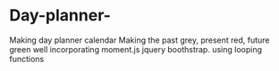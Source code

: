 # Day-planner-
Making day planner calendar 
Making the past grey, present red, future green well incorporating moment.js jquery boothstrap.
using looping functions
